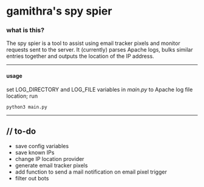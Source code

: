 # gamithra's spy spier

### what is this?
The spy spier is a tool to assist using email tracker pixels and monitor requests sent to the server. It (currently) parses Apache logs, bulks similar entries together and outputs the location of the IP address.


----
#### usage
set LOG\_DIRECTORY and LOG\_FILE variables in _main.py_ to Apache log file location; run

    python3 main.py

----

## // to-do
* save config variables
* save known IPs
* change IP location provider
* generate email tracker pixels
* add function to send a mail notification on email pixel trigger
* filter out bots


